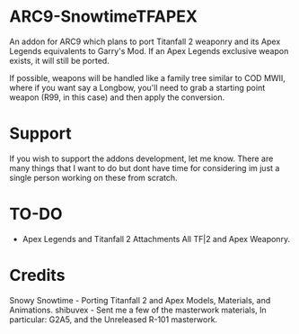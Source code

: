 # ARC9-SnowtimeTFAPEX
An addon for ARC9 which plans to port Titanfall 2 weaponry and its Apex Legends equivalents to Garry's Mod.
If an Apex Legends exclusive weapon exists, it will still be ported.

If possible, weapons will be handled like a family tree similar to COD MWII, where if you want say a Longbow, you'll need to grab a starting point weapon (R99, in this case) and then apply the conversion.

# Support
If you wish to support the addons development, let me know. There are many things that I want to do but dont have time for considering im just a single person working on these from scratch.

# TO-DO
- Apex Legends and Titanfall 2 Attachments
All TF|2 and Apex Weaponry.

# Credits
Snowy Snowtime - Porting Titanfall 2 and Apex Models, Materials, and Animations.
shibuvex - Sent me a few of the masterwork materials, In particular: G2A5, and the Unreleased R-101 masterwork.
